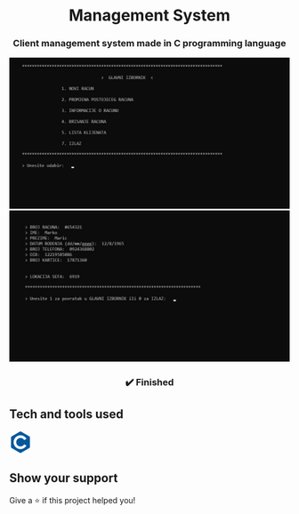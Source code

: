 <h1 align="center">Management System</h1>
<h3 align="center">Client management system made in C programming language</h3>

![image](img/img1.jpg)
![image](img/img2.jpg)

<h3 align="center">✔️ Finished</h3>


## Tech and tools used
<p align="left">
<img src="https://raw.githubusercontent.com/devicons/devicon/master/icons/c/c-plain.svg" alt="c" width="40" height="40"/>
</p>


## Show your support
Give a ⭐️ if this project helped you!
